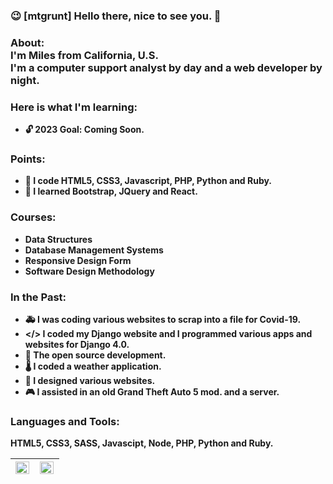 ### 😉 [mtgrunt] Hello there, nice to see you. 👋


### About:<br /> <b>I'm Miles from California, U.S. <br /> I'm a computer support analyst by day and a web developer by night. <br />
### Here is what I'm learning:   
- 🔓 2023 Goal: Coming Soon.

### Points:
- 🚀 I code HTML5, CSS3, Javascript, PHP, Python and Ruby.
- 🗼 I learned Bootstrap, JQuery and React.

### Courses:
- Data Structures
- Database Management Systems
- Responsive Design Form
- Software Design Methodology
  
### In the Past:
- 🚑 I was coding various websites to scrap into a file for Covid-19.
- </> I coded my Django website and I programmed various apps and websites for Django 4.0.
- 📖 The open source development. 
- 🌡  I coded a weather application.
- 🔎 I designed various websites.
- 🎮 I assisted in an old Grand Theft Auto 5 mod. and a server.

### Languages and Tools:
HTML5, CSS3, SASS, Javascipt, Node, PHP, Python and Ruby.
&nbsp; &nbsp;
<table>
  <thead>
    <tr>
      <th>
        <img align="left" width="98%" src="https://github-readme-stats.vercel.app/api?username=mtgrunt&hide=stars,issues&show_icons=true&theme=algolia" />
      </th>  
      <th>
        <img align="left" width="98%" src="https://github-readme-stats.vercel.app/api/top-langs/?username=mtgrunt&layout=compact" />
      </th>  
    </tr>
  </thead>
</table>
<br/>
